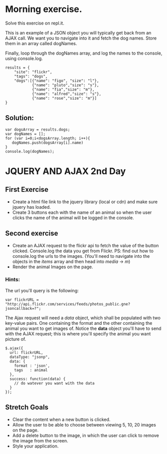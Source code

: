 # Morning exercise.

Solve this exercise on repl.it.

This is an example of a JSON object you will typically get back from an AJAX call. We want you to navigate into it and fetch the dog names. Store them in an array called dogNames.

Finally, loop through the dogNames array, and log the names to the console, using console.log.


	results = {
		"site": "flickr",
		"tags": "dogs",
		"dogs":[{"name": "figo", "size": "l"},
			    {"name": "pluto","size": "s"},
			    {"name": "fia","size": "m"},
			    {"name": "alfred","size": "s"},
			    {"name": "rose","size": "m"}] 
	}


## Solution:

	var dogsArray = results.dogs;
	var dogNames = [];
	for (var i=0;i<dogsArray.length; i++){
	   dogNames.push(dogsArray[i].name)
	}
	console.log(dogNames);



# JQUERY AND AJAX 2nd Day

## First Exercise 
* Create a html file link to the jquery library (local or cdn) and make sure jquery has loaded.
* Create 3 buttons each with the name of an animal so when the user clicks the name of the animal will be logged in the console.

## Second exercise
* Create an AJAX request to the flickr api to fetch the value of the button clicked. Console.log the data you get from Flickr. PS: find out how to console.log the urls to the images. (You'll need to navigate into the objects in the *items* array and then head into *media* -> *m*)
* Render the animal Images on the page.

### Hints:

The url you'll query is the following:

	var flickrURL = "http://api.flickr.com/services/feeds/photos_public.gne?jsoncallback=?";

The Ajax request will need a *data* object, which shall be populated with two key-value pairs. One containing the format and the other containing the animal you want to get images of. Notice the **data** object you'll have to send with the AJAX request; this is where you'll specify the animal you want picture of.

	$.ajax({
	  url: flickrURL,
	  dataType: "jsonp",
	  data: {
	  	format : 'json',
	  	tags   : animal
	  },
	  success: function(data) {
	  	// do watever you want with the data
	  }
	});

## Stretch Goals
* Clear the content when a new button is clicked.
* Allow the user to be able to choose between viewing 5, 10, 20 images on the page.
* Add a delete button to the image, in which the user can click to remove the image from the screen.
* Style your application.
